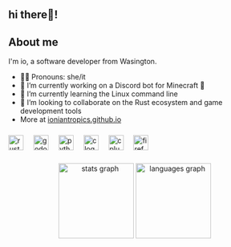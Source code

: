<!--
**IonianTropics/IonianTropics** is a ✨ _special_ ✨ repository because its `README.md` (this file) appears on your GitHub profile.
-->
## hi there👋! 

## About me

I'm io, a software developer from Wasington.

- 🏳️‍⚧️ Pronouns: she/it
- 🔭 I’m currently working on a Discord bot for Minecraft :shushing_face:
- 🌱 I’m currently learning the Linux command line
- 👯 I’m looking to collaborate on the Rust ecosystem and game development tools
- More at [ioniantropics.github.io](https://ioniantropics.github.io)

###

<div align="left">
  <img src="https://cdn.jsdelivr.net/gh/devicons/devicon/icons/rust/rust-original.svg" height="30" alt="rust logo"  />
  <img width="12" />
  <img src="https://cdn.jsdelivr.net/gh/devicons/devicon/icons/godot/godot-original.svg" height="30" alt="godot logo"  />
  <img width="12" />
  <img src="https://cdn.jsdelivr.net/gh/devicons/devicon/icons/python/python-original.svg" height="30" alt="python logo"  />
  <img width="12" />
  <img src="https://cdn.jsdelivr.net/gh/devicons/devicon/icons/c/c-original.svg" height="30" alt="c logo"  />
  <img width="12" />
  <img src="https://cdn.jsdelivr.net/gh/devicons/devicon/icons/cplusplus/cplusplus-original.svg" height="30" alt="cplusplus logo"  />
  <img width="12" />
  <img src="https://cdn.jsdelivr.net/gh/devicons/devicon/icons/firefox/firefox-plain.svg" height="30" alt="firefox logo"  />
</div>

###

<div align="center">
  <img src="https://github-readme-stats.vercel.app/api?username=IonianTropics&hide_title=false&hide_rank=false&show_icons=true&include_all_commits=true&count_private=true&disable_animations=false&theme=dracula&locale=en&hide_border=false" height="150" alt="stats graph"  />
  <img src="https://github-readme-stats.vercel.app/api/top-langs?username=IonianTropics&locale=en&hide_title=false&layout=compact&card_width=320&langs_count=5&theme=dracula&hide_border=false" height="150" alt="languages graph"  />
</div>

###
